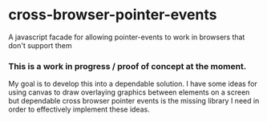 cross-browser-pointer-events
============================

A javascript facade for allowing pointer-events to work in browsers that don't support them


### This is a work in progress / proof of concept at the moment. 
My goal is to develop this into a dependable solution. I have some ideas for using canvas to draw overlaying graphics between elements on a screen but dependable cross browser pointer events is the missing library I need in order to effectively implement these ideas.
